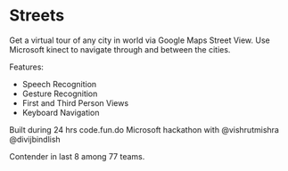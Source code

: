 # Streets

Get a virtual tour of any city in world via Google Maps Street View. Use Microsoft kinect to navigate through and between the cities. 

Features:

- Speech Recognition
- Gesture Recognition
- First and Third Person Views
- Keyboard Navigation

Built during 24 hrs code.fun.do Microsoft hackathon with @vishrutmishra @divijbindlish

Contender in last 8 among 77 teams.


